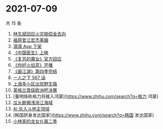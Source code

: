 # 2021-07-09

共 15 条

<!-- BEGIN -->
<!-- 最后更新时间 Fri Jul 09 2021 17:06:05 GMT+0800 (China Standard Time) -->

1. [林生斌回应火灾赔偿金去向](https://www.zhihu.com/search?q=林生斌)
2. [福原爱江宏杰离婚](https://www.zhihu.com/search?q=福原爱)
3. [滴滴 App 下架](https://www.zhihu.com/search?q=滴滴下架)
4. [《中国医生》上映](https://www.zhihu.com/search?q=中国医生)
5. [《复苏的魔女》官方回应](https://www.zhihu.com/search?q=复苏的魔女)
6. [《你好火焰蓝》开播](https://www.zhihu.com/search?q=你好火焰蓝)
7. [《画江湖》第四季完结](https://www.zhihu.com/search?q=画江湖之不良人)
8. [一人之下 567 话](https://www.zhihu.com/search?q=一人之下)
9. [上海多小区出现野生貉](https://www.zhihu.com/search?q=野生貉)
10. [英格兰晋级欧洲杯决赛](https://www.zhihu.com/search?q=英格兰队)
11. [董明珠称格力将接入鸿蒙](https://www.zhihu.com/search?q=格力 鸿蒙)
12. [瓜头鲸搁浅浙江海域](https://www.zhihu.com/search?q=瓜头鲸搁浅)
13. [AI 杀入斗地主领域](https://www.zhihu.com/search?q=AI斗地主)
14. [韩国跻身发达国家](https://www.zhihu.com/search?q=韩国 发达国家)
15. [小林家的龙女仆第二季](https://www.zhihu.com/search?q=小林家的龙女仆)

<!-- END -->
